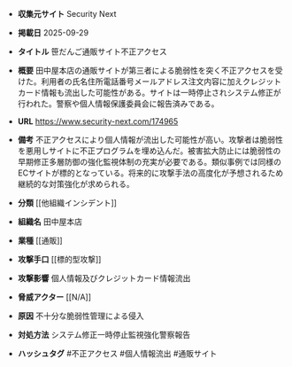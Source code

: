 - **収集元サイト**
Security Next

- **掲載日**
2025-09-29

- **タイトル**
笹だんご通販サイト不正アクセス

- **概要**
田中屋本店の通販サイトが第三者による脆弱性を突く不正アクセスを受けた。利用者の氏名住所電話番号メールアドレス注文内容に加えクレジットカード情報も流出した可能性がある。サイトは一時停止されシステム修正が行われた。警察や個人情報保護委員会に報告済みである。

- **URL**
https://www.security-next.com/174965

- **備考**
不正アクセスにより個人情報が流出した可能性が高い。攻撃者は脆弱性を悪用しサイトに不正プログラムを埋め込んだ。被害拡大防止には脆弱性の早期修正多層防御の強化監視体制の充実が必要である。類似事例では同様のECサイトが標的となっている。将来的に攻撃手法の高度化が予想されるため継続的な対策強化が求められる。

- **分類**
[[他組織インシデント]]

- **組織名**
田中屋本店

- **業種**
[[通販]]

- **攻撃手口**
[[標的型攻撃]]

- **攻撃影響**
個人情報及びクレジットカード情報流出

- **脅威アクター**
[[N/A]]

- **原因**
不十分な脆弱性管理による侵入

- **対処方法**
システム修正一時停止監視強化警察報告

- **ハッシュタグ**
#不正アクセス #個人情報流出 #通販サイト
